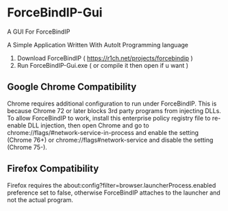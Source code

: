 # ForceBindIP-Gui
A GUI For ForceBindIP

A Simple Application Written With AutoIt Programming language    

1. Download ForceBindIP ( https://r1ch.net/projects/forcebindip )    
2. Run ForceBindIP-Gui.exe ( or compile it then open if u want )    

## Google Chrome Compatibility
Chrome requires additional configuration to run under ForceBindIP. This is because Chrome 72 or later blocks 3rd party programs from injecting DLLs. To allow ForceBindIP to work, install this enterprise policy registry file to re-enable DLL injection, then open Chrome and go to chrome://flags/#network-service-in-process and enable the setting (Chrome 76+) or chrome://flags#network-service and disable the setting (Chrome 75-).    


## Firefox Compatibility
Firefox requires the about:config?filter=browser.launcherProcess.enabled preference set to false, otherwise ForceBindIP attaches to the launcher and not the actual program.
